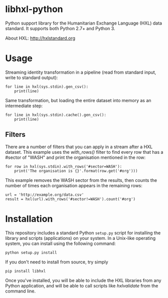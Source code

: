 libhxl-python
=============

Python support library for the Humanitarian Exchange Language (HXL)
data standard.  It supports both Python 2.7+ and Python 3.

About HXL: http://hxlstandard.org

# Usage

Streaming identity transformation in a pipeline (read from standard
input, write to standard output):

```
for line in hxl(sys.stdin).gen_csv():
    print(line)
```

Same transformation, but loading the entire dataset into memory as an
intermediate step:

```
for line in hxl(sys.stdin).cache().gen_csv():
    print(line)
```

## Filters

There are a number of filters that you can apply in a stream after a
HXL dataset.  This example uses the _with_rows()_ filter to find every
row that has a #sector of "WASH" and print the organisation mentioned
in the row:

```
for row in hxl(sys.stdin).with_rows('#sector=WASH'):
    print('The organisation is {}'.format(row.get('#org')))
```

This example removes the WASH sector from the results, then counts the
number of times each organisation appears in the remaining rows:

```
url = 'http://example.org/data.csv'
result = hxl(url).with_rows('#sector!=WASH').count('#org')
```

# Installation

This repository includes a standard Python `setup.py` script for
installing the library and scripts (applications) on your system. In a
Unix-like operating system, you can install using the following
command:

```
python setup.py install
```

If you don't need to install from source, try simply

```
pip install libhxl
```

Once you've installed, you will be able to include the HXL libraries
from any Python application, and will be able to call scripts like
_hxlvalidate_ from the command line.
